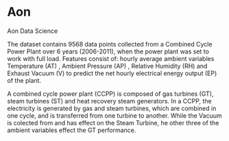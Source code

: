 # Aon
Aon Data Science 

The dataset contains 9568 data points collected from a Combined Cycle Power Plant over 6 years (2006-2011), when the power plant was set to work with full load.
Features consist of:
hourly average ambient variables Temperature (AT)
, Ambient Pressure (AP)
, Relative Humidity (RH) 
and Exhaust Vacuum (V) 
to predict the net hourly electrical energy output (EP)  of the plant.

A combined cycle power plant (CCPP) is composed of gas turbines (GT), steam turbines (ST) and heat recovery steam generators. 
In a CCPP, the electricity is generated by gas and steam turbines, which are combined in one cycle, and is transferred from one turbine to another. 
While the Vacuum is colected from and has effect on the Steam Turbine, he other three of the ambient variables effect the GT performance.
